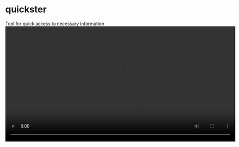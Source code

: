 # quickster
Tool for quick access to necessary information
<video src='https://vkvideo.ru/video7337798_456239089' width=720/>
